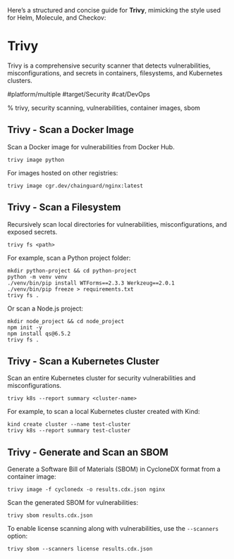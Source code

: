Here’s a structured and concise guide for **Trivy**, mimicking the style used for Helm, Molecule, and Checkov:

# Trivy

Trivy is a comprehensive security scanner that detects vulnerabilities, misconfigurations, and secrets in containers, filesystems, and Kubernetes clusters.

#platform/multiple #target/Security #cat/DevOps

% trivy, security scanning, vulnerabilities, container images, sbom

## Trivy - Scan a Docker Image

Scan a Docker image for vulnerabilities from Docker Hub.

```
trivy image python
```

For images hosted on other registries:

```
trivy image cgr.dev/chainguard/nginx:latest
```

## Trivy - Scan a Filesystem

Recursively scan local directories for vulnerabilities, misconfigurations, and exposed secrets.

```
trivy fs <path>
```

For example, scan a Python project folder:

```
mkdir python-project && cd python-project
python -m venv venv
./venv/bin/pip install WTForms==2.3.3 Werkzeug==2.0.1
./venv/bin/pip freeze > requirements.txt
trivy fs .
```

Or scan a Node.js project:

```
mkdir node_project && cd node_project
npm init -y
npm install qs@6.5.2
trivy fs .
```

## Trivy - Scan a Kubernetes Cluster

Scan an entire Kubernetes cluster for security vulnerabilities and misconfigurations.

```
trivy k8s --report summary <cluster-name>
```

For example, to scan a local Kubernetes cluster created with Kind:

```
kind create cluster --name test-cluster
trivy k8s --report summary test-cluster
```

## Trivy - Generate and Scan an SBOM

Generate a Software Bill of Materials (SBOM) in CycloneDX format from a container image:

```
trivy image -f cyclonedx -o results.cdx.json nginx
```

Scan the generated SBOM for vulnerabilities:

```
trivy sbom results.cdx.json
```

To enable license scanning along with vulnerabilities, use the `--scanners` option:

```
trivy sbom --scanners license results.cdx.json
```
